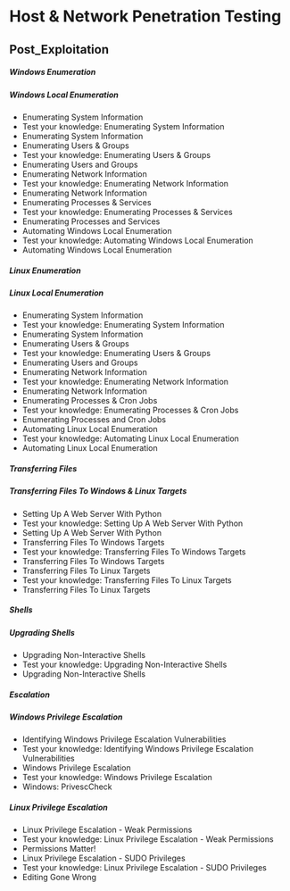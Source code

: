 # Host & Network Penetration Testing
## Post_Exploitation
##### Windows Enumeration
##### Windows Local Enumeration
- Enumerating System Information
- Test your knowledge: Enumerating System Information
- Enumerating System Information
- Enumerating Users & Groups
- Test your knowledge: Enumerating Users & Groups
- Enumerating Users and Groups
- Enumerating Network Information
- Test your knowledge: Enumerating Network Information
- Enumerating Network Information
- Enumerating Processes & Services
- Test your knowledge: Enumerating Processes & Services
- Enumerating Processes and Services
- Automating Windows Local Enumeration
- Test your knowledge: Automating Windows Local Enumeration
- Automating Windows Local Enumeration
##### Linux Enumeration
##### Linux Local Enumeration
- Enumerating System Information
- Test your knowledge: Enumerating System Information
- Enumerating System Information
- Enumerating Users & Groups
- Test your knowledge: Enumerating Users & Groups
- Enumerating Users and Groups
- Enumerating Network Information
- Test your knowledge: Enumerating Network Information
- Enumerating Network Information
- Enumerating Processes & Cron Jobs
- Test your knowledge: Enumerating Processes & Cron Jobs
- Enumerating Processes and Cron Jobs
- Automating Linux Local Enumeration
- Test your knowledge: Automating Linux Local Enumeration
- Automating Linux Local Enumeration
##### Transferring Files
##### Transferring Files To Windows & Linux Targets
- Setting Up A Web Server With Python
- Test your knowledge: Setting Up A Web Server With Python
- Setting Up A Web Server With Python
- Transferring Files To Windows Targets
- Test your knowledge: Transferring Files To Windows Targets
- Transferring Files To Windows Targets
- Transferring Files To Linux Targets
- Test your knowledge: Transferring Files To Linux Targets
- Transferring Files To Linux Targets
##### Shells
##### Upgrading Shells
- Upgrading Non-Interactive Shells
- Test your knowledge: Upgrading Non-Interactive Shells
- Upgrading Non-Interactive Shells
##### Escalation
##### Windows Privilege Escalation
- Identifying Windows Privilege Escalation Vulnerabilities
- Test your knowledge: Identifying Windows Privilege Escalation Vulnerabilities
- Windows Privilege Escalation
- Test your knowledge: Windows Privilege Escalation
- Windows: PrivescCheck
##### Linux Privilege Escalation
- Linux Privilege Escalation - Weak Permissions
- Test your knowledge: Linux Privilege Escalation - Weak Permissions
- Permissions Matter!
- Linux Privilege Escalation - SUDO Privileges
- Test your knowledge: Linux Privilege Escalation - SUDO Privileges
- Editing Gone Wrong